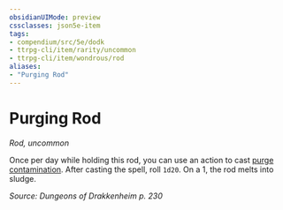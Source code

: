 ```yaml
---
obsidianUIMode: preview
cssclasses: json5e-item
tags:
- compendium/src/5e/dodk
- ttrpg-cli/item/rarity/uncommon
- ttrpg-cli/item/wondrous/rod
aliases: 
- "Purging Rod"
---
```

# Purging Rod
*Rod, uncommon*  


Once per day while holding this rod, you can use an action to cast [purge contamination](/3-Mechanics/CLI/spells/purge-contamination-dodk.md). After casting the spell, roll `1d20`. On a 1, the rod melts into sludge.

*Source: Dungeons of Drakkenheim p. 230*